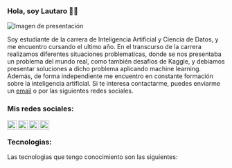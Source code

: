 <h3>Hola, soy Lautaro 🧑‍💻</h3>

![Imagen de presentación](https://github.com/Laut153/Laut153/assets/75812390/fc142e02-a210-49b3-8513-cc11fac3c2ce)

Soy estudiante de la carrera de Inteligencia Artificial y Ciencia de Datos, y me encuentro cursando el ultimo año. En el transcurso de la carrera realizamos diferentes situaciones problematicas, donde se nos presentaba un problema del mundo real, como también desafios de Kaggle, y debiamos presentar soluciones a dicho problema aplicando machine learning. Además, de forma independiente me encuentro en constante formación sobre la inteligencia artificial. Si te interesa contactarme, puedes enviarme un  [email](mailto:lautarosantos76@gmail.com) o por las siguientes redes sociales.

<h3>Mis redes sociales:</h3>
<p>
  <a href="https://www.instagram.com/lautaro_santos8cho/">
    <img align="left" alt="Abhishek's Instagram" width="22px" src="https://raw.githubusercontent.com/hussainweb/hussainweb/main/icons/instagram.png" />
  </a>
  <a href="https://www.linkedin.com/in/lautaro-santos-da-silveira-2a0852201/">
    <img align="left" alt="Abhishek's Instagram" width="22px" src="https://raw.githubusercontent.com/hussainweb/hussainweb/main/icons/linkedin.png" />
  </a>
  <a href="https://twitter.com/lautaro__santos">
  <img align="left" alt="Abhishek's Instagram" width="22px" src="https://raw.githubusercontent.com/hussainweb/hussainweb/main/icons/twitter.png" />
  </a>
  <a href="https://github.com/Laut153">
  <img align="left" alt="Abhishek's Instagram" width="22px" src="https://raw.githubusercontent.com/hussainweb/hussainweb/main/icons/github.png" />
  </a>
</p></br>

<h3>Tecnologias:</h3>
<p>
Las tecnologias que tengo conocimiento son las siguientes:</p>

